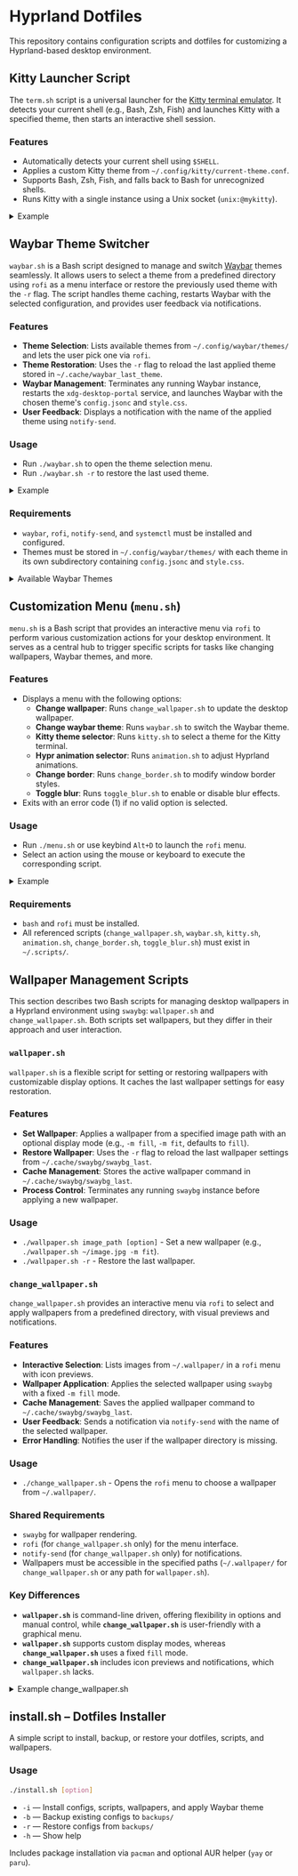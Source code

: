 # Hyprland Dotfiles

This repository contains configuration scripts and dotfiles for customizing a Hyprland-based desktop environment.

## Kitty Launcher Script

The `term.sh` script is a universal launcher for the [Kitty terminal emulator](https://sw.kovidgoyal.net/kitty/). It detects your current shell (e.g., Bash, Zsh, Fish) and launches Kitty with a specified theme, then starts an interactive shell session.

### Features
- Automatically detects your current shell using `$SHELL`.
- Applies a custom Kitty theme from `~/.config/kitty/current-theme.conf`.
- Supports Bash, Zsh, Fish, and falls back to Bash for unrecognized shells.
- Runs Kitty with a single instance using a Unix socket (`unix:@mykitty`).

<details>
  <summary>Example</summary>
  
  ![Kitty Theme Selection](https://raw.githubusercontent.com/gkmax132/hyprland_dotfiles/refs/heads/main/images/gifs/kitty_theme_select.gif)
</details>

## Waybar Theme Switcher

`waybar.sh` is a Bash script designed to manage and switch [Waybar](https://github.com/Alexays/Waybar) themes seamlessly. It allows users to select a theme from a predefined directory using `rofi` as a menu interface or restore the previously used theme with the `-r` flag. The script handles theme caching, restarts Waybar with the selected configuration, and provides user feedback via notifications.

### Features
- **Theme Selection**: Lists available themes from `~/.config/waybar/themes/` and lets the user pick one via `rofi`.
- **Theme Restoration**: Uses the `-r` flag to reload the last applied theme stored in `~/.cache/waybar_last_theme`.
- **Waybar Management**: Terminates any running Waybar instance, restarts the `xdg-desktop-portal` service, and launches Waybar with the chosen theme's `config.jsonc` and `style.css`.
- **User Feedback**: Displays a notification with the name of the applied theme using `notify-send`.

### Usage
- Run `./waybar.sh` to open the theme selection menu.
- Run `./waybar.sh -r` to restore the last used theme.

<details>
  <summary>Example</summary>
  
  ![Waybar Theme Change](https://raw.githubusercontent.com/gkmax132/hyprland_dotfiles/refs/heads/main/images/gifs/waybar_theme_change.gif)
</details>

### Requirements
- `waybar`, `rofi`, `notify-send`, and `systemctl` must be installed and configured.
- Themes must be stored in `~/.config/waybar/themes/` with each theme in its own subdirectory containing `config.jsonc` and `style.css`.

<details>
  <summary>Available Waybar Themes</summary>
  
  - <details>
      <summary>Monochrome</summary>
      
    ![Monochrome Theme](https://raw.githubusercontent.com/gkmax132/hyprland_dotfiles/refs/heads/main/images/waybar/monochrome.png)
    </details>
  - <details>
      <summary>Personal</summary>
      
    ![Personal Theme](https://raw.githubusercontent.com/gkmax132/hyprland_dotfiles/refs/heads/main/images/waybar/personal.png)
    </details>
  - <details>
      <summary>Cyberpunk</summary>
      
    ![Cyberpunk Theme](https://raw.githubusercontent.com/gkmax132/hyprland_dotfiles/refs/heads/main/images/waybar/cyberpunk.png)
    </details>
  - <details>
      <summary>Bloodmoon</summary>
      
    ![Bloodmoon Theme](https://raw.githubusercontent.com/gkmax132/hyprland_dotfiles/refs/heads/main/images/waybar/cyberpunk_red.png)
    </details>
</details>

## Customization Menu (`menu.sh`)

`menu.sh` is a Bash script that provides an interactive menu via `rofi` to perform various customization actions for your desktop environment. It serves as a central hub to trigger specific scripts for tasks like changing wallpapers, Waybar themes, and more.

### Features
- Displays a menu with the following options:
  - **Change wallpaper**: Runs `change_wallpaper.sh` to update the desktop wallpaper.
  - **Change waybar theme**: Runs `waybar.sh` to switch the Waybar theme.
  - **Kitty theme selector**: Runs `kitty.sh` to select a theme for the Kitty terminal.
  - **Hypr animation selector**: Runs `animation.sh` to adjust Hyprland animations.
  - **Change border**: Runs `change_border.sh` to modify window border styles.
  - **Toggle blur**: Runs `toggle_blur.sh` to enable or disable blur effects.
- Exits with an error code (1) if no valid option is selected.

### Usage
- Run `./menu.sh` or use keybind `Alt+D` to launch the `rofi` menu.
- Select an action using the mouse or keyboard to execute the corresponding script.

<details>
  <summary>Example</summary>
  
  ![Menu.sh Demo](https://raw.githubusercontent.com/gkmax132/hyprland_dotfiles/refs/heads/main/images/rofi/menu_sh.png)
</details>

### Requirements
- `bash` and `rofi` must be installed.
- All referenced scripts (`change_wallpaper.sh`, `waybar.sh`, `kitty.sh`, `animation.sh`, `change_border.sh`, `toggle_blur.sh`) must exist in `~/.scripts/`.

## Wallpaper Management Scripts

This section describes two Bash scripts for managing desktop wallpapers in a Hyprland environment using `swaybg`: `wallpaper.sh` and `change_wallpaper.sh`. Both scripts set wallpapers, but they differ in their approach and user interaction.

### `wallpaper.sh`
`wallpaper.sh` is a flexible script for setting or restoring wallpapers with customizable display options. It caches the last wallpaper settings for easy restoration.

### Features
- **Set Wallpaper**: Applies a wallpaper from a specified image path with an optional display mode (e.g., `-m fill`, `-m fit`, defaults to `fill`).
- **Restore Wallpaper**: Uses the `-r` flag to reload the last wallpaper settings from `~/.cache/swaybg/swaybg_last`.
- **Cache Management**: Stores the active wallpaper command in `~/.cache/swaybg/swaybg_last`.
- **Process Control**: Terminates any running `swaybg` instance before applying a new wallpaper.

### Usage
- `./wallpaper.sh image_path [option]` - Set a new wallpaper (e.g., `./wallpaper.sh ~/image.jpg -m fit`).
- `./wallpaper.sh -r` - Restore the last wallpaper.

### `change_wallpaper.sh`
`change_wallpaper.sh` provides an interactive menu via `rofi` to select and apply wallpapers from a predefined directory, with visual previews and notifications.

### Features
- **Interactive Selection**: Lists images from `~/.wallpaper/` in a `rofi` menu with icon previews.
- **Wallpaper Application**: Applies the selected wallpaper using `swaybg` with a fixed `-m fill` mode.
- **Cache Management**: Saves the applied wallpaper command to `~/.cache/swaybg/swaybg_last`.
- **User Feedback**: Sends a notification via `notify-send` with the name of the selected wallpaper.
- **Error Handling**: Notifies the user if the wallpaper directory is missing.

### Usage
- `./change_wallpaper.sh` - Opens the `rofi` menu to choose a wallpaper from `~/.wallpaper/`.

### Shared Requirements
- `swaybg` for wallpaper rendering.
- `rofi` (for `change_wallpaper.sh` only) for the menu interface.
- `notify-send` (for `change_wallpaper.sh` only) for notifications.
- Wallpapers must be accessible in the specified paths (`~/.wallpaper/` for `change_wallpaper.sh` or any path for `wallpaper.sh`).

### Key Differences
- **`wallpaper.sh`** is command-line driven, offering flexibility in options and manual control, while **`change_wallpaper.sh`** is user-friendly with a graphical menu.
- **`wallpaper.sh`** supports custom display modes, whereas **`change_wallpaper.sh`** uses a fixed `fill` mode.
- **`change_wallpaper.sh`** includes icon previews and notifications, which `wallpaper.sh` lacks.

<details>
  <summary> Example change_wallpaper.sh </summary>
  
  ![Wallpaper Change Demo](https://raw.githubusercontent.com/gkmax132/hyprland_dotfiles/refs/heads/main/images/rofi/change_wallpaper.png)
</details>

## install.sh – Dotfiles Installer

A simple script to install, backup, or restore your dotfiles, scripts, and wallpapers.

### Usage

```bash
./install.sh [option]
```

- `-i` — Install configs, scripts, wallpapers, and apply Waybar theme  
- `-b` — Backup existing configs to `backups/`  
- `-r` — Restore configs from `backups/`  
- `-h` — Show help

Includes package installation via `pacman` and optional AUR helper (`yay` or `paru`).

